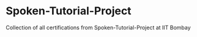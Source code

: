 # Spoken-Tutorial-Project
Collection of all certifications from Spoken-Tutorial-Project at IIT Bombay
